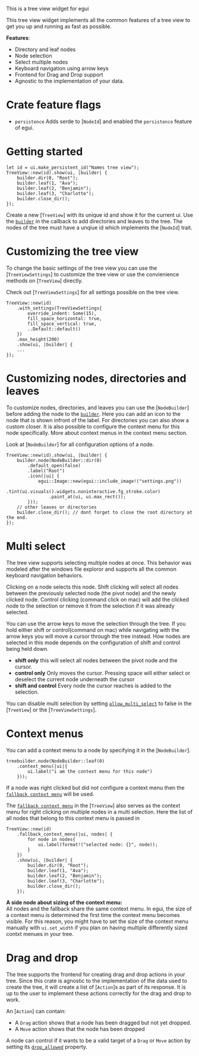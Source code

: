 This is a tree view widget for egui

This tree view widget implements all the common features of a tree view to get you
up and running as fast as possible.

**Features**:
* Directory and leaf nodes
* Node selection
* Select multiple nodes
* Keyboard navigation using arrow keys
* Frontend for Drag and Drop support
* Agnostic to the implementation of your data.

# Crate feature flags
* `persistence` Adds serde to [`NodeId`] and enabled the `persistence` feature of egui.

# Getting started
```
let id = ui.make_persistent_id("Names tree view");
TreeView::new(id).show(ui, |builder| {
    builder.dir(0, "Root");
    builder.leaf(1, "Ava");
    builder.leaf(2, "Benjamin");
    builder.leaf(3, "Charlotte");
    builder.close_dir();
});
```
Create a new [`TreeView`] with its unique id and show it for the current ui.
Use the [`builder`](TreeViewBuilder) in the callback to add directories and leaves
to the tree. The nodes of the tree must have a unqiue id which implements the [`NodeId`] trait.

# Customizing the tree view
To change the basic settings of the tree view you can use the [`TreeViewSettings`] to customize the tree view
or use the convienience methods on [`TreeView`] directly.

Check out [`TreeViewSettings`] for all settings possible on the tree view.

```
TreeView::new(id)
    .with_settings(TreeViewSettings{
        override_indent: Some(15),
        fill_space_horizontal: true,
        fill_space_vertical: true,
        ..Default::default()
    })
    .max_height(200)
    .show(ui, |builder| {
    ...
});
```

# Customizing nodes, directories and leaves
To customize nodes, directories, and leaves you can use the [`NodeBuilder`] before adding the node
to the [`builder`](TreeViewBuilder).
Here you can add an icon to the node that is shown infront of the label. For directories you can also
show a custom closer. It is also possible to configure the context menu for this node specifically. More
about context menus in the context menu section.

Look at [`NodeBuilder`] for all configuration options of a node.
```
TreeView::new(id).show(ui, |builder| {
    builder.node(NodeBuilder::dir(0)
        .default_open(false)
        .label("Root")
        .icon(|ui| {
            egui::Image::new(egui::include_image!("settings.png"))
                .tint(ui.visuals().widgets.noninteractive.fg_stroke.color)
                .paint_at(ui, ui.max_rect());
        }));
    // other leaves or directories
    builder.close_dir(); // dont forget to close the root directory at the end.
});
```
# Multi select
The tree view supports selecting multiple nodes at once. This behavior was modeled after the
windows file exploror and supports all the common keyboard navigation behaviors.

Clicking on a node selects this node. Shift clicking will select all nodes between the previously selected
node (the pivot node) and the newly clicked node. Control clicking (command click on mac) will add the
clicked node to the selection or remove it from the selection if it was already selected.

You can use the arrow keys to move the selection through the tree. If you hold either shift or control(command on mac)
while navigating with the arrow keys you will move a cursor through the tree instead. How nodes are selected in this
mode depends on the configuration of shift and control being held down.
* **shift only** this will select all nodes between the pivot node and the cursor.
* **control only** Only moves the cursor. Pressing space will either select or deselect the current node underneath the cursor
* **shift and control** Every node the cursor reaches is added to the selection.

You can disable multi selection by setting [`allow_multi_select`](TreeView::allow_multi_selection) to
false in the [`TreeView`] or the [`TreeViewSettings`].

# Context menus
You can add a context menu to a node by specifying it in the [`NodeBuilder`].
```
treebuilder.node(NodeBuilder::leaf(0)
    .context_menu(|ui|{
        ui.label("i am the context menu for this node")
    }));
```
If a node was right clicked but did not configure a context menu then the [`fallback context menu`](TreeView::fallback_context_menu)
will be used.

The [`fallback context menu`](TreeView::fallback_context_menu) in the [`TreeView`] also serves as the context menu
for right clicking on multiple nodes in a multi selection. Here the list of all nodes that belong to this context menu is passed in

```
TreeView::new(id)
    .fallback_context_menu(|ui, nodes| {
        for node in nodes{
            ui.label(format!("selected node: {}", node));
        }
    })
    .show(ui, |builder| {
        builder.dir(0, "Root");
        builder.leaf(1, "Ava");
        builder.leaf(2, "Benjamin");
        builder.leaf(3, "Charlotte");
        builder.close_dir();
    });
```


**A side node about sizing of the context menu:**  
All nodes and the fallback share the same context menu. In egui, the size of a context menu
is determined the first time the context menu becomes visible. For this reason, you might have
to set the size of the context menu manually with `ui.set_width` if you plan on having multiple
differently sized contxt menues in your tree.

# Drag and drop
The tree supports the frontend for creating drag and drop actions in your tree.
Since this crate is agnostic to the implementation of the data used to create the tree, it will
create a list of [`Action`]s as part of its response. It is up to the user to implement these actions
correctly for the drag and drop to work.

An [`Action`] can contain:
* A `Drag` action shows that a node has been dragged but not yet dropped.  
* A `Move` action shows that the node has been dropped

A node can control if it wants to be a valid target of a `Drag` or `Move` action by setting
its [`drop_allowed`](NodeBuilder::drop_allowed) property.
